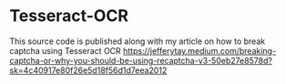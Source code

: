 # Tesseract-OCR

This source code is published along with my article on how to break captcha using Tesseract OCR https://jefferytay.medium.com/breaking-captcha-or-why-you-should-be-using-recaptcha-v3-50eb27e8578d?sk=4c40917e80f26e5d18f56d1d7eea2012
